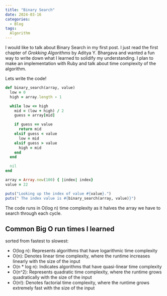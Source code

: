 ```yaml
---
title: "Binary Search"
date: 2024-03-16
categories:
  - Blog
tags:
  Algorithm
---
```

I would like to talk about Binary Search in my first post. I just read the first chapter of *Grokking Algorithms* by Aditya Y. Bhargava and wanted a fun way to write down what I learned to solidify my understanding. I plan to make an implementation with Ruby and talk about time complexity of the algorithm.

Lets write the code!
```ruby
def binary_search(array, value)
  low = 0
  high = array.length - 1

  while low <= high
    mid = (low + high) / 2
    guess = array[mid]

    if guess == value
      return mid
    elsif guess < value
      low = mid
    elsif guess > value
      high = mid
    end
  end

  nil
end

array = Array.new(100) { |index| index}
value = 22

puts("Looking up the index of value #{value}.") 
puts(" The index value is #{binary_search(array, value)}")
```

The code runs in O(log n) time complexity as it halves the array we have to search through each cycle.

## Common Big O run times I learned
sorted from fastest to slowest:
- O(log n): Represents algorithms that have logarithmic time complexity
- O(n): Denotes linear time complexity, where the runtime increases linearly with the size of the input
- O(n * log n): Indicates algorithms that have quasi-linear time complexity
- O(n^2): Represents quadratic time complexity, where the runtime grows quadratically with the size of the input 
- O(n!): Denotes factorial time complexity, where the runtime grows extremely fast with the size of the input